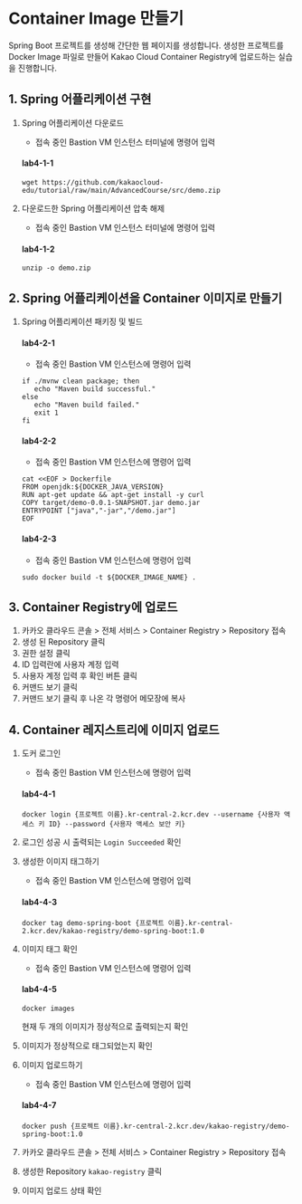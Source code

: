 # Container Image 만들기

Spring Boot 프로젝트를 생성해 간단한 웹 페이지를 생성합니다. 생성한 프로젝트를 Docker Image 파일로 만들어 Kakao Cloud Container Registry에 업로드하는 실습을 진행합니다.


## 1. Spring 어플리케이션 구현

1. Spring 어플리케이션 다운로드
   - 접속 중인 Bastion VM 인스턴스 터미널에 명령어 입력
   #### **lab4-1-1**
   ```
   wget https://github.com/kakaocloud-edu/tutorial/raw/main/AdvancedCourse/src/demo.zip
   ```

2. 다운로드한 Spring 어플리케이션 압축 해제

   - 접속 중인 Bastion VM 인스턴스 터미널에 명령어 입력
   #### **lab4-1-2**
   ```
   unzip -o demo.zip
   ```
    
## 2. Spring 어플리케이션을 Container 이미지로 만들기

   
1. Spring 어플리케이션 패키징 및 빌드
  
   #### **lab4-2-1**
   - 접속 중인 Bastion VM 인스턴스에 명령어 입력
   ```
   if ./mvnw clean package; then
      echo "Maven build successful."
   else
      echo "Maven build failed."
      exit 1
   fi
   ```

    #### **lab4-2-2**
   - 접속 중인 Bastion VM 인스턴스에 명령어 입력
   ```
   cat <<EOF > Dockerfile
   FROM openjdk:${DOCKER_JAVA_VERSION}
   RUN apt-get update && apt-get install -y curl
   COPY target/demo-0.0.1-SNAPSHOT.jar demo.jar
   ENTRYPOINT ["java","-jar","/demo.jar"]
   EOF
   ```

   #### **lab4-2-3**
   - 접속 중인 Bastion VM 인스턴스에 명령어 입력
   ```
   sudo docker build -t ${DOCKER_IMAGE_NAME} .    
   ```

## 3. Container Registry에 업로드

1. 카카오 클라우드 콘솔 > 전체 서비스 > Container Registry > Repository 접속
2. 생성 된 Repository 클릭 
3. 권한 설정 클릭
4. ID 입력란에 사용자 계정 입력
5. 사용자 계정 입력 후 확인 버튼 클릭
6. 커맨드 보기 클릭
7. 커맨드 보기 클릭 후 나온 각 명령어 메모장에 복사

## 4. Container 레지스트리에 이미지 업로드

1. 도커 로그인
   - 접속 중인 Bastion VM 인스턴스에 명령어 입력 
   #### **lab4-4-1**
   ```
   docker login {프로젝트 이름}.kr-central-2.kcr.dev --username {사용자 액세스 키 ID} --password {사용자 액세스 보안 키}
   ```

2. 로그인 성공 시 출력되는 `Login Succeeded` 확인
3. 생성한 이미지 태그하기
   - 접속 중인 Bastion VM 인스턴스에 명령어 입력 
   #### **lab4-4-3**
   ```
   docker tag demo-spring-boot {프로젝트 이름}.kr-central-2.kcr.dev/kakao-registry/demo-spring-boot:1.0
   ```

4. 이미지 태그 확인
   - 접속 중인 Bastion VM 인스턴스에 명령어 입력
   #### **lab4-4-5**
   ```
   docker images
   ```
   현재 두 개의 이미지가 정상적으로 출력되는지 확인
6. 이미지가 정상적으로 태그되었는지 확인
7. 이미지 업로드하기
   - 접속 중인 Bastion VM 인스턴스에 명령어 입력 
   #### **lab4-4-7**
   ```
   docker push {프로젝트 이름}.kr-central-2.kcr.dev/kakao-registry/demo-spring-boot:1.0
   ```
8. 카카오 클라우드 콘솔 > 전체 서비스 > Container Registry > Repository 접속
9. 생성한 Repository `kakao-registry` 클릭
10. 이미지 업로드 상태 확인
